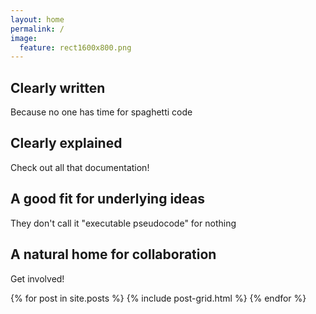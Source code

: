 ```yaml
---
layout: home
permalink: /
image:
  feature: rect1600x800.png
---
```


<div class="tiles">

<div class="tile">
  <h2 class="post-title">Clearly written</h2>
  <p class="post-excerpt">Because no one has time for spaghetti code</p>
</div><!-- /.tile -->

<div class="tile">
  <h2 class="post-title">Clearly explained</h2>
  <p class="post-excerpt">Check out all that documentation!</p>
</div><!-- /.tile -->

<div class="tile">
  <h2 class="post-title">A good fit for underlying ideas</h2>
  <p class="post-excerpt">They don't call it "executable pseudocode" for nothing</p>
</div><!-- /.tile -->

<div class="tile">
  <h2 class="post-title">A natural home for collaboration</h2>
  <p class="post-excerpt">Get involved!</p>
</div><!-- /.tile -->

</div><!-- /.tiles -->

<div class="tiles">
{% for post in site.posts %}
	{% include post-grid.html %}
{% endfor %}
</div><!-- /.tiles -->